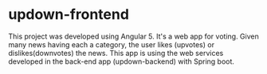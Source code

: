 # updown-frontend

This project was developed using Angular 5. It's a web app for voting. Given many news having each a category, the user likes (upvotes) or dislikes(downvotes) the news. This app is using the web services developed in the back-end app (updown-backend) with Spring boot.
